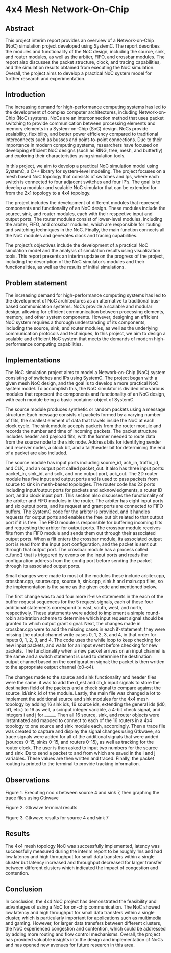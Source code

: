 # 4x4 Mesh Network-On-Chip
## **Abstract**

This project interim report provides an overview of a Network-on-Chip (NoC) simulation project developed using SystemC. The report describes the modules and functionality of the NoC design, including the source, sink, and router modules, as well as the arbiter, FIFO, and crossbar modules. The report also discusses the packet structure, clock, and tracing capabilities, and the simulation results obtained from executing the NoC simulation. Overall, the project aims to develop a practical NoC system model for further research and experimentation.

## **Introduction**

The increasing demand for high-performance computing systems has led to the development of complex computer architectures, including Network-on-Chip (NoC) systems. NoCs are an interconnection method that uses packet switching to provide communication between processing elements and memory elements in a System-on-Chip (SoC) design. NoCs provide scalability, flexibility, and better power efficiency compared to traditional interconnects such as busses and point-to-point connections. Due to their importance in modern computing systems, researchers have focused on developing efficient NoC designs (such as RING, tree, mesh, and butterfly) and exploring their characteristics using simulation tools.

In this project, we aim to develop a practical NoC simulation model using SystemC, a C++ library for system-level modeling. The project focuses on a mesh based NoC topology that consists of switches and Ips, where each switch is connected to four adjacent switches and four IP’s. The goal is to develop a modular and scalable NoC simulator that can be extended for from the 2x1 topology to a 4x4 topology. 

The project includes the development of different modules that represent components and functionality of an NoC design. These modules include the source, sink, and router modules, each with their respective input and output ports. The router modules consist of lower-level modules, including the arbiter, FIFO, and crossbar modules, which are responsible for routing and switching techniques in the NoC. Finally, the main function connects all the NoC modules and generates clock and tracing capabilities. 
	
The project’s objectives include the development of a practical NoC simulation model and the analysis of simulation results using visualization tools. This report presents an interim update on the progress of the project, including the description of the NoC simulator’s modules and their functionalities, as well as the results of initial simulations.

## **Problem statement**

The increasing demand for high-performance computing systems has led to the development of NoC architectures as an alternative to traditional bus-based communication systems. NoCs provide a scalable and modular design, allowing for efficient communication between processing elements, memory, and other system components. However, designing an efficient NoC system requires a thorough understanding of its components, including the source, sink, and router modules, as well as the underlying communication protocols and techniques, In this project, we aim to design a scalable and efficient NoC system that meets the demands of modern high-performance computing capabilities.

## **Implementations**

The NoC simulation project aims to model a Network-on-Chip (NoC) system consisting of switches and IPs using SystemC. The project began with a given mesh NoC design, and the goal is to develop a more practical NoC system model. To accomplish this, the NoC simulator is divided into various modules that represent the components and functionality of an NoC design, with each module being a basic container object of SystemC.

The source module produces synthetic or random packets using a message structure. Each message consists of packets formed by a varying number of flits, the smallest element of data that travels inside the NoC at each clock cycle. The sink module accepts packets from the router module and records the number and time of incoming packets. The packet structure includes header and payload flits, with the former needed to route data from the source node to the sink node. Address bits for identifying sender and receiver nodes, a clock bit, and a tail/header bit for determining the end of a packet are also included.

The source module has input ports including source_id, ach_in, traffic_id, and CLK, and an output port called packet_out. It also has three input ports: packet_in, sink_id, and sclk, and one output port, ack_out. The 2D router module has five input and output ports and is used to pass packets from source to sink in mesh-based topologies. The router code has 22 ports including input/output ports for packets and acknowledgments, a router ID port, and a clock input port. This section also discusses the functionality of the arbiter and FIFO modules in the router. The arbiter has eight input ports and six output ports, and its request and grant ports are connected to FIFO buffers. The SystemC code for the arbiter is provided, and it handles requests for output ports and enables the free_out bit related to that output port if it is free. The FIFO module is responsible for buffering incoming flits and requesting the arbiter for output ports. The crossbar module receives flits from the FIFO module and sends them out through their associated output ports. When a flit enters the crossbar module, its associated output port is read from the input port configuration, and the packet is sent out through that output port. The crossbar module has a process called c_func() that is triggered by events on the input ports and reads the configuration address from the config port before sending the packet through its associated output ports. 

Small changes were made to most of the modules these include arbiter.cpp, crossbar.cpp, source.cpp, source.h, sink.cpp, sink.h and main.cpp files, so the implementation is the same as the given code and mentioned below.

The first change was to add four more if-else statements in the each of the buffer request sequences for the 5 request signals, each of these four additional statements correspond to east, south, west, and north, respectively. These statements were added to implement a simple round-robin arbitration scheme to determine which input request signal should be granted to which output grant signal. Next, the changes made in crossbar.cpp were to add the missing cases in each if-statement, they were missing the output channel write cases 0, 1, 2, 3, and 4, in that order for inputs 0, 1, 2, 3, and 4. The code uses the while loop to keep checking for new input packets, and waits for an input event before checking for new packets. The functionality when a new packet arrives on an input channel is the same and a switch statement is used to determine the destination output channel based on the configuration signal; the packet is then written to the appropriate output channel (o0-o4). 

The changes made to the source and sink functionality and header files were the same: it was to add the d_est and ch_k input signals to store the destination field of the packets and a check signal to compare against the source_id/sink_id of the module. Lastly, the main file was changed a lot to implement the additional source and sink modules for the 4x4 mesh topology by adding 16 sink ids, 16 source ids, extending the general ids (id0, id1, etc.) to 16 as well, a scinput integer variable, a 4-bit check signal, and integers i and j for _____. Then all 16 source, sink, and router objects were instantiated and mapped to connect to each of the 16 routers in a 4x4 topology to one source and sink module each, accordingly. Then a trace file was created to capture and display the signal changes using Gtkwave, so trace signals were added for all of the additional signals that were added (sources 0-15, sinks 0-15, and routers 0-15), as well as tracking for the router clock. The user is then asked to input two numbers for the source and sink IDs to send a packet to and from which are saved in the i and j variables. These values are then written and traced. Finally, the packet routing is printed to the terminal to provide tracking information.


## **Observations**
 

Figure 1. Executing noc.x between source 4 and sink 7, then graphing the trace files using Gtkwave
 
Figure 2. Gtkwave terminal results

 
Figure 3. Gtkwave results for source 4 and sink 7

## **Results**

The 4x4 mesh topology NoC was successfully implemented, latency was successfully measured during the interim report to be roughly 1ns and had low latency and high throughput for small data transfers within a single cluster but latency increased and throughput decreased for larger transfer between different clusters which indicated the impact of congestion and contention. 

## **Conclusion**

In conclusion, the 4x4 NoC project has demonstrated the feasibility and advantages of using a NoC for on-chip communication. The NoC showed low latency and high throughput for small data transfers within a single cluster, which is particularly important for applications such as multimedia and gaming. However, for larger data transfers between different clusters, the NoC experienced congestion and contention, which could be addressed by adding more routing and flow control mechanisms. Overall, the project has provided valuable insights into the design and implementation of NoCs and has opened new avenues for future research in this area.
